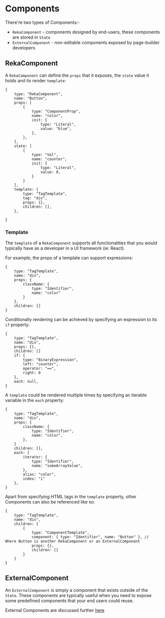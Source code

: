 # Components

There're two types of Components:-

- `RekaComponent` - components designed by end-users, these components are stored in `State`
- `ExternalComponent` - non-editable components exposed by page-builder developers

## RekaComponent

A `RekaComponent` can define the `props` that it exposes, the `state` value it holds and its render `template`:

```tsx
{
    type: "RekaComponent",
    name: "Button",
    props: [
        {
            type: "ComponentProp",
            name: "color",
            init: {
                type: "Literal",
                value: "blue",
            },
        },
    ],
    state: [
        {
            type: "Val",
            name: "counter",
            init: {
                type: "Literal",
                value: 0,
            }
        }
    ],
    template: {
        type: "TagTemplate",
        tag: "div",
        props: {},
        children: [],
    },

}
```

### Template

The `template` of a `RekaComponent` supports all functionalities that you would typically have as a developer in a UI framework (ie: React).

For example, the props of a template can support expressions:

```tsx
{
    type: "TagTemplate",
    name: "div",
    props: {
        className: {
            type: "Identifier",
            name: "color"
        }
    },
    children: []
}
```

Conditionally rendering can be achieved by specifying an expression to its `if` property:

```tsx
{
    type: "TagTemplate",
    name: "div",
    props: {},
    children: []
    if: {
        type: "BinaryExpression",
        left: "counter",
        operator: "==",
        right: 0
    },
    each: null,
}
```

A `template` could be rendered multiple times by specifying an iterable variable in the `each` property:

```tsx
{
    type: "TagTemplate",
    name: "div",
    props: {
        className: {
            type: "Identifier",
            name: "color",
        },
    }
    children: [],
    each: {
        iterator: {
            type: "Identifier",
            name: "someArrayValue",
        },
        alias: "color",
        index: "i"
    },
}
```

Apart from specifying HTML tags in the `template` property, other Components can also be referenced like so:

```tsx
{
    type: "TagTemplate",
    name: "div",
    children: [
        {
            type: "ComponentTemplate",
            component: { type: "Identifier", name: "Button" }, // Where Button is another RekaComponent or an ExternalComponent
            props: {},
            children: []
        }
    ]
}
```

## ExternalComponent

An `ExternalComponent` is simply a component that exists outside of the `State`. These components are typically useful when you need to expose some predefined components that your end users could reuse.

External Components are discussed further [here](/docs/concepts/externals)
